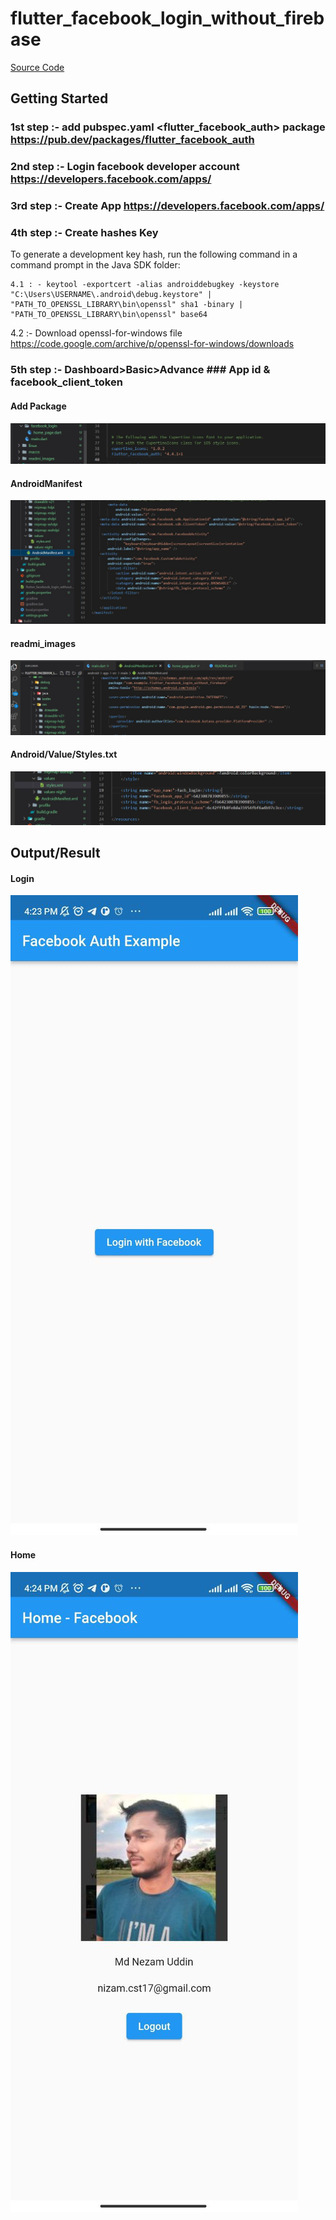 # flutter_facebook_login_without_firebase

[Source Code](lib/)


## Getting Started

### 1st step :- add pubspec.yaml <flutter_facebook_auth> package <https://pub.dev/packages/flutter_facebook_auth>

### 2nd step :- Login facebook developer account <https://developers.facebook.com/apps/>

### 3rd step :- Create App <https://developers.facebook.com/apps/>

### 4th step :- Create hashes Key 

To generate a development key hash, run the following command in a command prompt in the Java SDK folder:

	4.1 : - keytool -exportcert -alias androiddebugkey -keystore "C:\Users\USERNAME\.android\debug.keystore" | "PATH_TO_OPENSSL_LIBRARY\bin\openssl" sha1 -binary | "PATH_TO_OPENSSL_LIBRARY\bin\openssl" base64
	
4.2 :- Download openssl-for-windows file <https://code.google.com/archive/p/openssl-for-windows/downloads>

### 5th step :- Dashboard>Basic>Advance ### App id & facebook_client_token

#### Add Package
![](readmi_images/addpackage.JPG)

#### AndroidManifest
![](readmi_images/androidmanifest1.JPG)

#### readmi_images
![](readmi_images/androidmanifest2.JPG)

#### Android/Value/Styles.txt
![](readmi_images/styles_text.JPG)

## Output/Result

#### Login
![](readmi_images/login.jpg)

#### Home
![](readmi_images/login_home.jpg)

	

